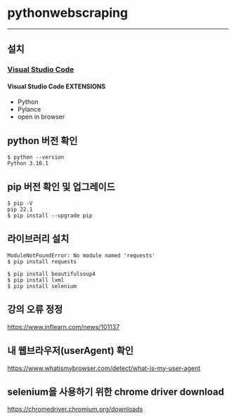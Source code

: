 # pythonwebscraping

---

## 설치

### [Visual Studio Code](https://code.visualstudio.com)

#### Visual Studio Code EXTENSIONS

- Python
- Pylance
- open in browser

## python 버전 확인

```console
$ python --version
Python 3.10.1
```

## pip 버전 확인 및 업그레이드

```console
$ pip -V
pip 22.1
$ pip install --upgrade pip
```

## 라이브러리 설치

```console
ModuleNotFoundError: No module named 'requests'
$ pip install requests
```

```console
$ pip install beautifulsoup4
$ pip install lxml
$ pip install selenium
```

## 강의 오류 정정

https://www.inflearn.com/news/101137

## 내 웹브라우저(userAgent) 확인

https://www.whatismybrowser.com/detect/what-is-my-user-agent

## selenium을 사용하기 위한 chrome driver download

https://chromedriver.chromium.org/downloads
